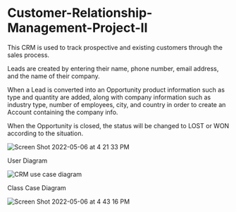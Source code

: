 # Customer-Relationship-Management-Project-II
This CRM is used to track prospective and existing customers through the sales process.   

Leads are created by entering their name, phone number, email address, and the name of their company.

When a Lead is converted into an Opportunity product information such as type and quantity are added, along with company information such as industry type, number of employees, city, and country in order to create an Account containing the company info. 

When the Opportunity is closed, the status will be changed to LOST or WON according to the situation. 



![Screen Shot 2022-05-06 at 4 21 33 PM](https://user-images.githubusercontent.com/88110591/167152122-caf50e29-5f00-4b65-9be9-69d71127316c.png)



User Diagram

![CRM use case diagram](https://user-images.githubusercontent.com/88110591/167152130-3e4d0f88-9a61-4ace-a7e9-d19c25dbae3f.png)



Class Case Diagram

![Screen Shot 2022-05-06 at 4 43 16 PM](https://user-images.githubusercontent.com/88110591/167156240-5a3fdd8e-8a09-446e-a018-6f8daab8e644.png)
